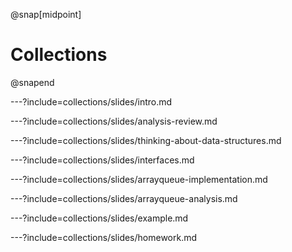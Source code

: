 @snap[midpoint]
# Collections
@snapend

<!-- TODO figure out order -->

---?include=collections/slides/intro.md

---?include=collections/slides/analysis-review.md

---?include=collections/slides/thinking-about-data-structures.md

---?include=collections/slides/interfaces.md

---?include=collections/slides/arrayqueue-implementation.md

---?include=collections/slides/arrayqueue-analysis.md

---?include=collections/slides/example.md

---?include=collections/slides/homework.md
